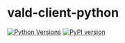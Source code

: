 # vald-client-python

[![Python Versions](https://img.shields.io/pypi/pyversions/vald_client_python.svg)](https://pypi.org/project/vald-client-python/)
[![PyPI version](https://badge.fury.io/py/vald-client-python.svg)](https://badge.fury.io/py/vald-client-python)


